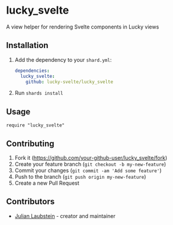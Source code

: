 # lucky_svelte

A view helper for rendering Svelte components in Lucky views

## Installation

1. Add the dependency to your `shard.yml`:

   ```yaml
   dependencies:
     lucky_svelte:
       github: lucky-svelte/lucky_svelte
   ```

2. Run `shards install`

## Usage

```crystal
require "lucky_svelte"
```

## Contributing

1. Fork it (<https://github.com/your-github-user/lucky_svelte/fork>)
2. Create your feature branch (`git checkout -b my-new-feature`)
3. Commit your changes (`git commit -am 'Add some feature'`)
4. Push to the branch (`git push origin my-new-feature`)
5. Create a new Pull Request

## Contributors

- [Julian Laubstein](https://github.com/your-github-user) - creator and maintainer
